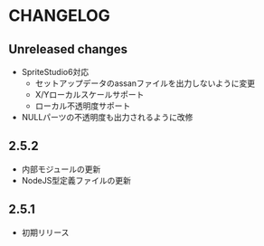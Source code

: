 # CHANGELOG

## Unreleased changes
* SpriteStudio6対応
  * セットアップデータのassanファイルを出力しないように変更
  * X/Yローカルスケールサポート
  * ローカル不透明度サポート
* NULLパーツの不透明度も出力されるように改修

## 2.5.2
* 内部モジュールの更新
* NodeJS型定義ファイルの更新

## 2.5.1
* 初期リリース
